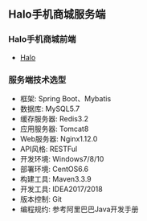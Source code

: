 ## Halo手机商城服务端

### Halo手机商城前端

- [Halo](https://github.com/tozlam/Halo.)

### 服务端技术选型  

- 框架: Spring Boot、Mybatis  
- 数据库: MySQL5.7  
- 缓存服务器: Redis3.2  
- 应用服务器: Tomcat8    
- Web服务器: Nginx1.12.0    
- API风格: RESTFul  
- 开发环境: Windows7/8/10    
- 部署环境: CentOS6.6    
- 构建工具: Maven3.3.9    
- 开发工具: IDEA2017/2018    
- 版本控制: Git     
- 编程规约: 参考阿里巴巴Java开发手册  
